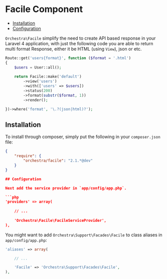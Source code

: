 Facile Component
==============

* [Installation](#installation)
* [Configuration](#configuration)

`Orchestra\Facile` simplify the need to create API based response in your Laravel 4 application, with just the following code you are able to return multi format Response, either it be HTML (using `View`), json or etc.

```php
Route::get('users{format}', function ($format = '.html')
{
	$users = User::all();
	
	return Facile::make('default')
		->view('users')
		->with(['users' => $users])
		->status(200)
		->format(substr($format, 1))
		->render();

})->where('format', '\.?(json|html)?');
```

## Installation

To install through composer, simply put the following in your `composer.json` file:

```json
{
	"require": {
		"orchestra/facile": "2.1.*@dev"
	}
}

## Configuration

Next add the service provider in `app/config/app.php`.

```php
'providers' => array(
	
	// ...
	
	'Orchestra\Facile\FacileServiceProvider',
),
```

You might want to add `Orchestra\Support\Facades\Facile` to class aliases in `app/config/app.php`:

```php
'aliases' => array(

	// ...

	'Facile' => 'Orchestra\Support\Facades\Facile',
),
```
